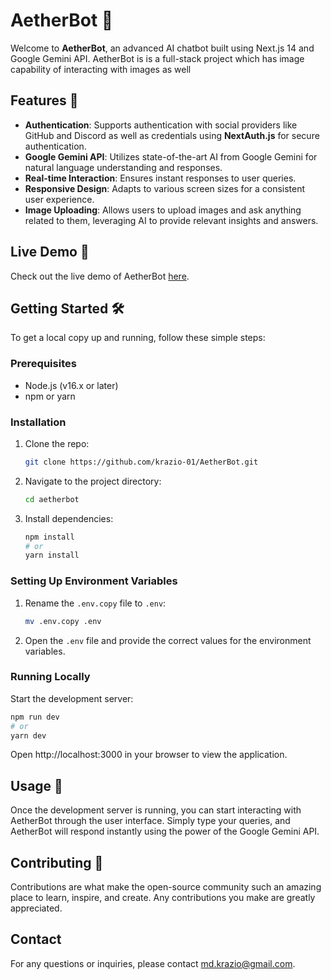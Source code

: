 # AetherBot 🤖

Welcome to **AetherBot**, an advanced AI chatbot built using Next.js 14 and Google Gemini API. AetherBot is is a full-stack project which has image capability of interacting with images as well

## Features 🌟

- **Authentication**: Supports authentication with social providers like GitHub and Discord as well as credentials using **NextAuth.js** for secure authentication.
- **Google Gemini API**: Utilizes state-of-the-art AI from Google Gemini for natural language understanding and responses.
- **Real-time Interaction**: Ensures instant responses to user queries.
- **Responsive Design**: Adapts to various screen sizes for a consistent user experience.
- **Image Uploading**: Allows users to upload images and ask anything related to them, leveraging AI to provide relevant insights and answers.

## Live Demo 🚀

Check out the live demo of AetherBot [here](https://aether-bot.vercel.app).

## Getting Started 🛠️

To get a local copy up and running, follow these simple steps:

### Prerequisites

- Node.js (v16.x or later)
- npm or yarn

### Installation

1. Clone the repo:
    ```bash
    git clone https://github.com/krazio-01/AetherBot.git
    ```
2. Navigate to the project directory:
    ```bash
    cd aetherbot
    ```
3. Install dependencies:
    ```bash
    npm install
    # or
    yarn install
    ```

### Setting Up Environment Variables

1. Rename the `.env.copy` file to `.env`:
    ```bash
    mv .env.copy .env
    ```
2. Open the `.env` file and provide the correct values for the environment variables.

### Running Locally

Start the development server:
```bash
npm run dev
# or
yarn dev
```
Open http://localhost:3000 in your browser to view the application.

## Usage 📖
Once the development server is running, you can start interacting with AetherBot through the user interface. Simply type your queries, and AetherBot will respond instantly using the power of the Google Gemini API.

## Contributing 🤝
Contributions are what make the open-source community such an amazing place to learn, inspire, and create. Any contributions you make are greatly appreciated.

## Contact
For any questions or inquiries, please contact md.krazio@gmail.com.
